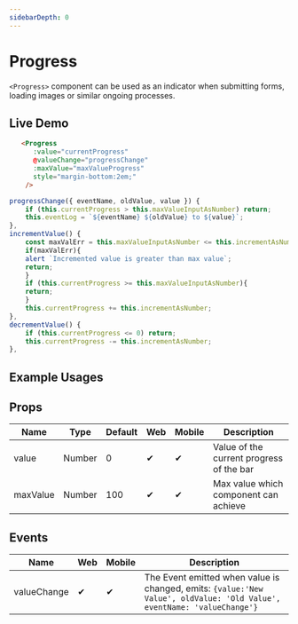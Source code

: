 ```yaml
---
sidebarDepth: 0
---
```


# Progress
  
`<Progress>` component can be used as an indicator when submitting forms, loading images or similar ongoing processes.

## Live Demo
<DocExampleBox codeBox="">

```html
   <Progress
      :value="currentProgress"
      @valueChange="progressChange"
      :maxValue="maxValueProgress"
      style="margin-bottom:2em;"
    />
```

```js 
progressChange({ eventName, oldValue, value }) {
    if (this.currentProgress > this.maxValueInputAsNumber) return;
    this.eventLog = `${eventName} ${oldValue} to ${value}`;
},
incrementValue() {
    const maxValErr = this.maxValueInputAsNumber <= this.incrementAsNumber + this.currentProgress;
    if(maxValErr){
    alert `Incremented value is greater than max value`;
    return;
    }
    if (this.currentProgress >= this.maxValueInputAsNumber){
    return;
    } 
    this.currentProgress += this.incrementAsNumber;
},
decrementValue() {
    if (this.currentProgress <= 0) return;
    this.currentProgress -= this.incrementAsNumber;
},
```
<ProgressLiveDemo />
</DocExampleBox>


## Example Usages
<DocExampleBox codeBox="">
<ProgressDoc />
</DocExampleBox>


## Props

| Name     | Type   | Default | Web | Mobile | Description                              |
|----------|--------|---------|-----|--------|------------------------------------------|
| value    | Number | 0       | ✔   | ✔      | Value of the current progress of the bar |
| maxValue | Number | 100     | ✔   | ✔      | Max value which component can achieve    |

## Events

| Name        | Web | Mobile | Description                                                                                                                        |
|-------------|-----|--------|------------------------------------------------------------------------------------------------------------------------------------|
| valueChange | ✔   | ✔      | The Event emitted when value is changed, emits: `{value:'New Value', oldValue: 'Old Value', eventName: 'valueChange'}` |
